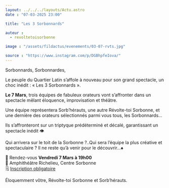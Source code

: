 ```yaml
---
layout: ../../../layouts/Actu.astro
date : "07-03-2025 23:00"

title: "Les 3 Sorbonnards"

auteur :
  - revoltetoisorbonne

image : "/assets/fildactus/evenements/03-07-rvts.jpg"

source : "https://www.instagram.com/p/DGBhpfeIova/"
---
```


Sorbonnards, Sorbonnardes,

Le peuple du Quartier Latin s’affole à nouveau pour son grand spectacle, un choc inédit : « Les 3 Sorbonnards ».

__Le 7 Mars__, trois équipes de fabuleux orateurs vont s’affronter dans un spectacle mêlant éloquence, improvisation et théâtre.

Une équipe représentera Sorb’hérauts, une autre Révolte-toi Sorbonne, et une dernière des orateurs sélectionnés parmi vous tous, les Sorbonnards…

Ils s’affronteront sur un triptyque prédéterminé et décalé, garantissant un spectacle inédit 👁️

Qui arrivera sur le toit de la Sorbonne ?..Qui sera l’équipe la plus créative et spectaculaire ? Il ne reste qu’à venir pour le découvrir…♠️

📆 Rendez-vous __Vendredi 7 Mars à 19h00__  
📍 Amphithéâtre Richelieu, Centre Sorbonne  
🗒️ [Inscription obligatoire](https://docs.google.com/forms/d/e/1FAIpQLSetVPZZG3-h5K_0bT4tPpjU521WkllYNBJFrLaMZJ3t-a5tYw/viewform)

Éloquemment vôtre, Révolte-toi Sorbonne et Sorb’hérauts.